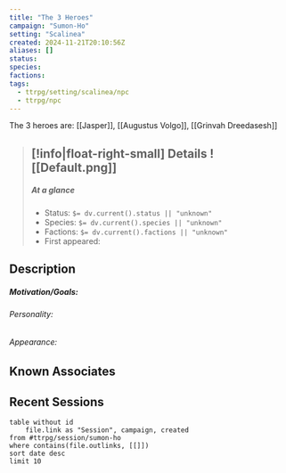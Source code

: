 ```yaml
---
title: "The 3 Heroes"
campaign: "Sumon-Ho"
setting: "Scalinea"
created: 2024-11-21T20:10:56Z
aliases: []
status: 
species: 
factions:
tags:
  - ttrpg/setting/scalinea/npc
  - ttrpg/npc
---
```

The 3 heroes are: [[Jasper]], [[Augustus Volgo]], [[Grinvah Dreedasesh]]

>[!info|float-right-small] Details
> ![[Default.png]]
> ---
> 
> ##### At a glance
> 
> - Status: `$= dv.current().status || "unknown"`
> - Species: `$= dv.current().species || "unknown"`
> - Factions: `$= dv.current().factions || "unknown"`
> - First appeared:
> 
## Description

##### Motivation/Goals:


###### Personality:  


###### Appearance:  


## Known Associates



## Recent Sessions

```dataview
table without id
    file.link as "Session", campaign, created
from #ttrpg/session/sumon-ho
where contains(file.outlinks, [[]])
sort date desc
limit 10
```
